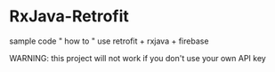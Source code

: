 # RxJava-Retrofit
sample code " how to "  use retrofit + rxjava + firebase

WARNING: this project will not work if you don't use your own API key
